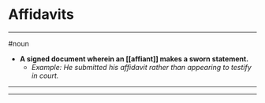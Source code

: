 # Affidavits
---
#noun
- **A signed document wherein an [[affiant]] makes a sworn statement.**
	- _Example: He submitted his affidavit rather than appearing to testify in court._
---
---
